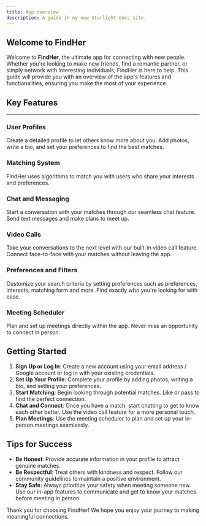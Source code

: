 ```yaml
---
title: App overview
description: A guide in my new Starlight docs site.
---
```


## Welcome to FindHer

Welcome to **FindHer**, the ultimate app for connecting with new people. Whether you're looking to make new friends, find a romantic partner, or simply network with interesting individuals, FindHer is here to help. This guide will provide you with an overview of the app's features and functionalities, ensuring you make the most of your experience.

## Key Features

---

### User Profiles

Create a detailed profile to let others know more about you. Add photos, write a bio, and set your preferences to find the best matches.

### Matching System

FindHer uses algorithms to match you with users who share your interests and preferences.

### Chat and Messaging

Start a conversation with your matches through our seamless chat feature. Send text messages and make plans to meet up.

### Video Calls

Take your conversations to the next level with our built-in video call feature. Connect face-to-face with your matches without leaving the app.

### Preferences and Filters

Customize your search criteria by setting preferences such as preferences, interests, matching form and more. Find exactly who you're looking for with ease.

### Meeting Scheduler

Plan and set up meetings directly within the app. Never miss an opportunity to connect in person.

## Getting Started

1. **Sign Up or Log In**: Create a new account using your email address / Google account or log in with your existing credentials.
2. **Set Up Your Profile**: Complete your profile by adding photos, writing a bio, and setting your preferences.
3. **Start Matching**: Begin looking through potential matches. Like or pass to find the perfect connection.
4. **Chat and Connect**: Once you have a match, start chatting to get to know each other better. Use the video call feature for a more personal touch.
5. **Plan Meetings**: Use the meeting scheduler to plan and set up your in-person meetings seamlessly.

## Tips for Success

- **Be Honest**: Provide accurate information in your profile to attract genuine matches.
- **Be Respectful**: Treat others with kindness and respect. Follow our community guidelines to maintain a positive environment.
- **Stay Safe**: Always prioritize your safety when meeting someone new. Use our in-app features to communicate and get to know your matches before meeting in person.

Thank you for choosing FindHer! We hope you enjoy your journey to making meaningful connections.
